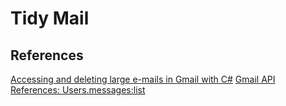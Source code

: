 # Tidy Mail

## References
[Accessing and deleting large e-mails in Gmail with C#](https://docs.microsoft.com/en-us/archive/blogs/mvpawardprogram/accessing-and-deleting-large-e-mails-in-gmail-with-c)
[Gmail API References: Users.messages:list](https://developers.google.com/gmail/api/v1/reference/users/messages/list)
